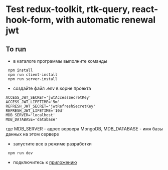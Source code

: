 # Test redux-toolkit, rtk-query, react-hook-form, with automatic renewal jwt

## To run

- в каталоге программы выполните команды
```
 npm install
 npm run client-install
 npm run server-install
```
- создайте файл .env в корне проекта
```
ACCESS_JWT_SECRET='jwtAccessSecretKey'
ACCESS_JWT_LIFETIME='5m'
REFRESH_JWT_SECRET='jwtRefreshSecretKey'
REFRESH_JWT_LIFETIME='10d'
MDB_SERVER='localhost'
MDB_DATABASE='database'
```
где MDB_SERVER - адрес вервера MongoDB, 
    MDB_DATABASE - имя базы данных на этом сервере

- запустите все в режиме разработки
```
 npm run dev
```
- подключитесь к [приложению](http://localhost:3000)